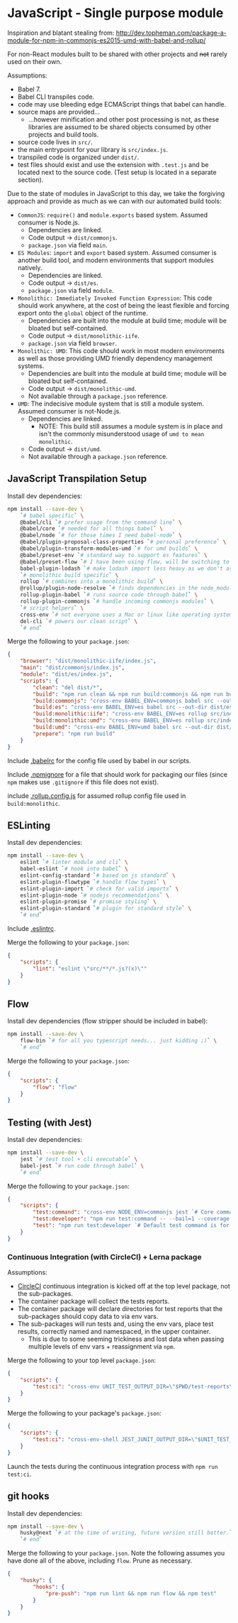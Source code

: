 # JavaScript - Single purpose module

Inspiration and blatant stealing from: http://dev.topheman.com/package-a-module-for-npm-in-commonjs-es2015-umd-with-babel-and-rollup/

For non-React modules built to be shared with other projects and ~~not~~ rarely used on their own.

Assumptions:

* Babel 7.
* Babel CLI transpiles code.
* code may use bleeding edge ECMAScript things that babel can handle.
* source maps are provided...
    * ...however minification and other post processing is not, as these libraries are assumed to be shared objects consumed by other projects and build tools.
* source code lives in `src/`.
* the main entrypoint for your library is `src/index.js`.
* transpiled code is organized under `dist/`.
* test files should exist and use the extension with `.test.js` and be located next to the source code. (Test setup is located in a separate section).

Due to the state of modules in JavaScript to this day, we take the forgiving approach and provide as much as we can with our automated build tools:

* `CommonJS`: `require()` and `module.exports` based system. Assumed consumer is Node.js.
    * Dependencies are linked.
    * Code output -> `dist/commonjs`.
    * `package.json` via field `main`.
* `ES Modules`: `import` and `export` based system. Assumed consumer is another build tool, and modern environments that support modules natively.
    * Dependencies are linked.
    * Code output -> `dist/es`.
    * `package.json` via field `module`.
* `Monolithic: Immediately Invoked Function Expression`: This code should work anywhere, at the cost of being the least flexible and forcing export onto the `global` object of the runtime.
    * Dependencies are built into the module at build time; module will be bloated but self-contained.
    * Code output -> `dist/monolithic-iife`.
    * `package.json` via field `browser`.
* `Monolithic: UMD`: This code should work in most modern environments as well as those providing UMD friendly dependency management systems.
    * Dependencies are built into the module at build time; module will be bloated but self-contained.
    * Code output -> `dist/monolithic-umd`.
    * Not available through a `package.json` reference.
* `UMD`: The indecisive module system that is still a module system. Assumed consumer is not-Node.js.
    * Dependencies are linked.
        * NOTE: This build still assumes a module system is in place and isn't the commonly misunderstood usage of `umd to mean monolithic`.
    * Code output -> `dist/umd`.
    * Not available through a `package.json` reference.

## JavaScript Transpilation Setup

Install dev dependencies:

```bash
npm install --save-dev \
    `# babel specific` \
    @babel/cli `# prefer usage from the command line` \
    @babel/core `# needed for all things babel` \
    @babel/node `# for those times I need babel-node` \
    @babel/plugin-proposal-class-properties `# personal preference` \
    @babel/plugin-transform-modules-umd `# for umd builds` \
    @babel/preset-env `# standard way to support es features` \
    @babel/preset-flow `# I have been using flow, will be switching to type-defs + JavaScript.` \
    babel-plugin-lodash `# make lodash import less heavy as we don't assume consumer has lodash` \
    `# monolithic build specific` \
    rollup `# combines into a monolithic build` \
    @rollup/plugin-node-resolve `# finds dependencies in the node_modules folder` \
    rollup-plugin-babel `# runs source code through babel` \
    rollup-plugin-commonjs `# handle incoming commonjs modules` \
    `# script helpers` \
    cross-env `# not everyone uses a Mac or linux like operating system` \
    del-cli `# powers our clean script` \
    `# end`
```

Merge the following to your `package.json`:

```json
{
    "browser": "dist/monolithic-iife/index.js",
    "main": "dist/commonjs/index.js",
    "module": "dist/es/index.js",
    "scripts": {
        "clean": "del dist/*",
        "build": "npm run clean && npm run build:commonjs && npm run build:es && npm run build:monolithic:iife && npm run build:monolithic:umd && npm run build:umd",
        "build:commonjs": "cross-env BABEL_ENV=commonjs babel src --out-dir dist/commonjs --ignore \"src/**/*.test.js\" --source-maps",
        "build:es": "cross-env BABEL_ENV=es babel src --out-dir dist/es --ignore \"src/**/*.test.js\" --source-maps",
        "build:monolithic:iife": "cross-env BABEL_ENV=es rollup src/index.js --format iife --config .rollup.config.js --sourcemap --file dist/monolithic-iife/index.js",
        "build:monolithic:umd": "cross-env BABEL_ENV=es rollup src/index.js --format umd --config .rollup.config.js --sourcemap --file dist/monolithic-umd/index.js",
        "build:umd": "cross-env BABEL_ENV=umd babel src --out-dir dist/umd --ignore \"src/**/*.test.js\" --source-maps",
        "prepare": "npm run build"
    }
}
```

Include [.babelrc](./.babelrc) for the config file used by babel in our scripts.

Include [.npmignore](./.npmignore) for a file that should work for packaging our files (since `npm` makes use `.gitignore` if this file does not exist).

include [.rollup.config.js](./.rollup.config.js) for assumed rollup config file used in `build:monolithic`.

## ESLinting

Install dev dependencies:

```bash
npm install --save-dev \
    eslint `# linter module and cli` \
    babel-eslint `# hook into babel` \
    eslint-config-standard `# based on js standard` \
    eslint-plugin-flowtype `# handle flow types` \
    eslint-plugin-import `# check for valid imports` \
    eslint-plugin-node `# nodejs recommendations` \
    eslint-plugin-promise `# promise styling` \
    eslint-plugin-standard `# plugin for standard style` \
    `# end`
```

Include [.eslintrc](./.eslintrc).

Merge the following to your `package.json`:

```json
{
    "scripts": {
        "lint": "eslint \"src/**/*.js?(x)\""
    }
}
```

## Flow

Install dev dependencies (flow stripper should be included in babel):

```bash
npm install --save-dev \
    flow-bin `# for all you typescript needs... just kidding ;)` \
    `# end`
```

Merge the following to your `package.json`:

```json
{
    "scripts": {
        "flow": "flow"
    }
}
```

## Testing (with Jest)

Install dev dependencies:

```bash
npm install --save-dev \
    jest `# test tool + cli executable` \
    babel-jest `# run code through babel` \
    `# end`
```

Merge the following to your `package.json`:

```json
{
    "scripts": {
        "test:command": "cross-env NODE_ENV=commonjs jest `# Core command to kick off jest with correct babel setting.`",
        "test:developer": "npm run test:command -- --bail=1 --coverage --coverageDirectory=coverage --coverageReporters=text --coverageReporters=text-summary `# Standard developer test, minimal to be run for code checkin.`",
        "test": "npm run test:developer `# Default test command is for developers. Automation will use other tests.`"
    }
}
```

### Continuous Integration (with CircleCI) + Lerna package

Assumptions:

* [CircleCI](https://circleci.com/) continuous integration is kicked off at the top level package, not the sub-packages.
* The container package will collect the tests reports.
* The container package will declare directories for test reports that the sub-packages should copy data to via env vars.
* The sub-packages will run tests and, using the env vars, place test results, correctly named and namespaced, in the upper container.
    * This is due to some seeming trickiness and lost data when passing multiple levels of env vars + reassignment via `npm`.

Merge the following to your top level `package.json`:

```json
{
    "scripts": {
        "test:ci": "cross-env UNIT_TEST_OUTPUT_DIR=\"$PWD/test-reports\" COVERAGE_OUTPUT_DIR=\"$PWD/test-coverage\" lerna run test:ci `# Run the generic test command in all packages. Pass generic options down to projects.`"
    }
}
```

Merge the following to your package's `package.json`:

```json
{
    "scripts": {
        "test:ci": "cross-env-shell JEST_JUNIT_OUTPUT_DIR=\"$UNIT_TEST_OUTPUT_DIR/$npm_package_name\" JEST_JUNIT_OUTPUT_NAME=\"results.xml\" npm run test:command -- --coverageDirectory=\"$COVERAGE_OUTPUT_DIR/$npm_package_name\" --bail=1 --reporters=default --reporters=jest-junit --coverage --coverageReporters=text --coverageReporters=text-summary --coverageReporters=lcov `# To be run by a parent script that dictates where the test-report folder belongs. We expect options to be passed in except for the rare exception we must provide unique information.`"
    }
}
```

Launch the tests during the continuous integration process with `npm run test:ci`.

## git hooks

Install dev dependencies:

```bash
npm install --save-dev \
    husky@next `# at the time of writing, future version still better.` \
    `# end`
```

Merge the following to your `package.json`. Note the following assumes you have done all of the above, including `flow`. Prune as necessary.

```json
{
    "husky": {
        "hooks": {
            "pre-push": "npm run lint && npm run flow && npm test"
        }
    }
}
```
